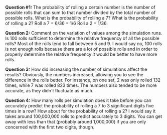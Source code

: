 **Question #1:** The probability of rolling a certain number is the number of possible rolls that can sum to that number divided by the total number of possible rolls. What is the probability of rolling a 7? What is the probability of rolling a 2?
	Roll a 7 = 6/36 = 1/6
	Roll a 2 = 1/36

**Question 2:** Comment on the variation of values among the simulation runs. Is 100 rolls sufficient to determine the relative frequency of all the possible rolls?
	Most of the rolls tend to fall between 5 and 9. I would say no, 100 rolls is not enough rolls because there are a lot of possible rolls and in order to properly determine the relative frequency it would be better to have more rolls.
	
**Question 3:** How did increasing the number of simulations affect the results?
	Obviously, the numbers increased, allowing you to see the difference in the rolls better. For instance, on one set, 2 was only rolled 132 times, while 7 was rolled 823 times. The numbers also tended to be more accurate, as they didn't fluctuate as much.

**Question 4:** How many rolls per simulation does it take before you can accurately predict the probability of rolling a 7 to 3 significant digits five times in a row? How about for the probability of rolling a 2?
	I would say it takes around 100,000,000 rolls to predict accurately to 3 digits. You can get away with less than that (probably around 1,000,000) if you are only concerned with the first two digits, though.
	
	